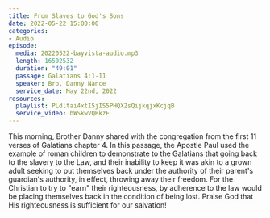 ```yaml
---
title: From Slaves to God's Sons
date: 2022-05-22 15:00:00
categories:
- Audio
episode:
  media: 20220522-bayvista-audio.mp3
  length: 16502532
  duration: "49:01"
  passage: Galatians 4:1-11
  speaker: Bro. Danny Nance
  service_date: May 22nd, 2022
resources:
  playlist: PLdltai4xtI5jIS5PHQX2sQijkqjxKcjqB
  service_video: bWSkwVQBkzE
---
```

This morning, Brother Danny shared with the congregation from the first 11 verses of Galatians chapter 4. In this passage, the Apostle Paul used the example of roman children to demonstrate to the Galatians that going back to the slavery to the Law, and their inability to keep it was akin to a grown adult seeking to put themselves back under the authority of their parent's guardian's authority, in effect, throwing away their freedom. For the Christian to try to "earn" their righteousness, by adherence to the law would be placing themselves back in the condition of being lost.  Praise God that His righteousness is sufficient for our salvation!